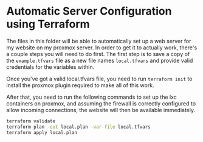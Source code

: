 # Automatic Server Configuration using Terraform

The files in this folder will be able to automatically set up a web server for my website on my proxmox server. In order to get it to actually work, there's a couple steps you will need to do first. The first step is to save a copy of the `example.tfvars` file as a new file names `local.tfvars` and provide valid credentials for the variables within.

Once you've got a valid local.tfvars file, you need to run `terraform init` to install the proxmox plugin required to make all of this work.

After that, you need to run the following commands to set up the lxc containers on proxmox, and assuming the firewall is correctly configured to allow incoming connections, the website will then be available immediately.

```bash
terraform validate
terraform plan -out local.plan -var-file local.tfvars
terraform apply local.plan
```

